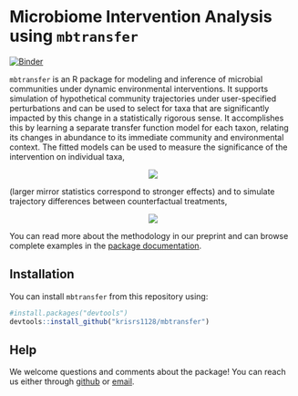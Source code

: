 
# Microbiome Intervention Analysis using `mbtransfer`

<!-- badges: start -->

[![Binder](https://mybinder.org/badge_logo.svg)](https://mybinder.org/v2/gh/krisrs1128/mbtransfer_demo/HEAD?urlpath=rstudio)
<!-- badges: end -->

`mbtransfer` is an R package for modeling and inference of microbial
communities under dynamic environmental interventions. It supports
simulation of hypothetical community trajectories under user-specified
perturbations and can be used to select for taxa that are significantly
impacted by this change in a statistically rigorous sense. It
accomplishes this by learning a separate transfer function model for
each taxon, relating its changes in abundance to its immediate community
and environmental context. The fitted models can be used to measure the
significance of the intervention on individual taxa,

<center>
<img src="https://krisrs1128.github.io/mbtransfer/articles/diet_files/figure-html/unnamed-chunk-13-1.png"/>
</center>

(larger mirror statistics correspond to stronger effects) and to
simulate trajectory differences between counterfactual treatments,

<center>
<img src="https://krisrs1128.github.io/mbtransfer/articles/diet_files/figure-html/unnamed-chunk-18-1.png"/>
</center>

You can read more about the methodology in our preprint and can browse
complete examples in the [package
documentation](https://krisrs1128.github.io/mbtransfer).

## Installation

You can install `mbtransfer` from this repository using:

``` r
#install.packages("devtools")
devtools::install_github("krisrs1128/mbtransfer")
```

## Help

We welcome questions and comments about the package! You can reach us
either through [github](https://github.com/krisrs1128/mbtransfer/issues)
or [email](https://krisrs1128.github.io/LSLab/_includes/contact).
